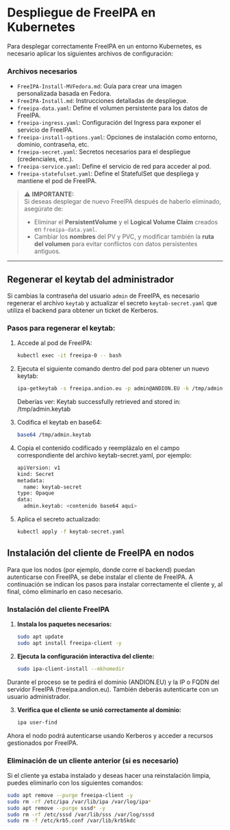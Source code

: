 # Despliegue de FreeIPA en Kubernetes

Para desplegar correctamente FreeIPA en un entorno Kubernetes, es necesario aplicar los siguientes archivos de configuración:

### Archivos necesarios

- `FreeIPA-Install-MVFedora.md`: Guía para crear una imagen personalizada basada en Fedora.
- `FreeIPA-Install.md`: Instrucciones detalladas de despliegue.
- `freeipa-data.yaml`: Define el volumen persistente para los datos de FreeIPA.
- `freeipa-ingress.yaml`: Configuración del Ingress para exponer el servicio de FreeIPA.
- `freeipa-install-options.yaml`: Opciones de instalación como entorno, dominio, contraseña, etc.
- `freeipa-secret.yaml`: Secretos necesarios para el despliegue (credenciales, etc.).
- `freeipa-service.yaml`: Define el servicio de red para acceder al pod.
- `freeipa-statefulset.yaml`: Define el StatefulSet que despliega y mantiene el pod de FreeIPA.

> ⚠️ **IMPORTANTE:**  
> Si deseas desplegar de nuevo FreeIPA después de haberlo eliminado, asegúrate de:
>
> - Eliminar el **PersistentVolume** y el **Logical Volume Claim** creados en `freeipa-data.yaml`.
> - Cambiar los **nombres** del PV y PVC, y modificar también la **ruta del volumen** para evitar conflictos con datos persistentes antiguos.

---

## Regenerar el keytab del administrador

Si cambias la contraseña del usuario `admin` de FreeIPA, es necesario regenerar el archivo `keytab` y actualizar el secreto `keytab-secret.yaml` que utiliza el backend para obtener un ticket de Kerberos.

### Pasos para regenerar el keytab:

1. Accede al pod de FreeIPA:

   ```bash
   kubectl exec -it freeipa-0 -- bash
   ```

2. Ejecuta el siguiente comando dentro del pod para obtener un nuevo keytab:
   ```bash
   ipa-getkeytab -s freeipa.andion.eu -p admin@ANDION.EU -k /tmp/admin.keytab
   ```
   Deberías ver: Keytab successfully retrieved and stored in: /tmp/admin.keytab

3. Codifica el keytab en base64:
   ```bash
   base64 /tmp/admin.keytab
   ```
4. Copia el contenido codificado y reemplázalo en el campo correspondiente del archivo keytab-secret.yaml, por ejemplo:
   ```bash
   apiVersion: v1
   kind: Secret
   metadata:
     name: keytab-secret
   type: Opaque
   data:
     admin.keytab: <contenido base64 aquí>
   ```
5. Aplica el secreto actualizado:
   ```bash
   kubectl apply -f keytab-secret.yaml
   ```

## Instalación del cliente de FreeIPA en nodos

Para que los nodos (por ejemplo, donde corre el backend) puedan autenticarse con FreeIPA, se debe instalar el cliente de FreeIPA. A continuación se indican los pasos para instalar correctamente el cliente y, al final, cómo eliminarlo en caso necesario.

### Instalación del cliente FreeIPA

1. **Instala los paquetes necesarios:**

   ```bash
   sudo apt update
   sudo apt install freeipa-client -y
   ```
2. **Ejecuta la configuración interactiva del cliente:**
   ```bash
   sudo ipa-client-install --mkhomedir
   ```
Durante el proceso se te pedirá el dominio (ANDION.EU) y la IP o FQDN del servidor FreeIPA (freeipa.andion.eu). También deberás autenticarte con un usuario administrador.

3. **Verifica que el cliente se unió correctamente al dominio:**
   ```bash
   ipa user-find
   ```
Ahora el nodo podrá autenticarse usando Kerberos y acceder a recursos gestionados por FreeIPA.

### Eliminación de un cliente anterior (si es necesario)
Si el cliente ya estaba instalado y deseas hacer una reinstalación limpia, puedes eliminarlo con los siguientes comandos:
  ```bash
  sudo apt remove --purge freeipa-client -y
  sudo rm -rf /etc/ipa /var/lib/ipa /var/log/ipa*
  sudo apt remove --purge sssd* -y
  sudo rm -rf /etc/sssd /var/lib/sss /var/log/sssd
  sudo rm -f /etc/krb5.conf /var/lib/krb5kdc
  ```

